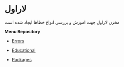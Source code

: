 # لاراول 

مخزن لاراول جهت اموزش و بررسی انواع خطاها ایجاد شده است

__Menu Repository__

* [Errors](https://github.com/ahmadreza1383/Laravel/tree/Errors)

* [Educational](https://github.com/ahmadreza1383/Laravel/tree/Educational)

* [Packages](https://github.com/ahmadreza1383/Laravel/tree/Packages)











